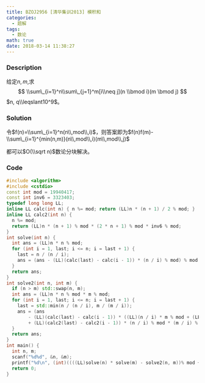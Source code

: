 ```yaml
---
title: BZOJ2956 [清华集训2013] 模积和
categories:
  - 题解
tags:
  - 数论
math: true
date: 2018-03-14 11:38:27
---
```


### Description

给定$n,m$,求
$$
\\sum\_{i=1}^n\\sum\_{j=1}^m[i\\neq j](n \\bmod i)(m \bmod j)
$$
$n, q\\leqslant10^9$。

<!--more-->

### Solution

令$f(n)=\\sum\_{i=1}^n(n\\,mod\\,i)$，则答案即为$f(n)f(m)-\\sum\_{i=1}^{min(n,m)}(n\\,mod\\,i)(m\\,mod\\,j)$

都可以$O(\\sqrt n)$数论分块解决。

### Code

```cpp
#include <algorithm>
#include <cstdio>
const int mod = 19940417;
const int inv6 = 3323403;
typedef long long LL;
inline LL calc(int n) { n %= mod; return (LL)n * (n + 1) / 2 % mod; }
inline LL calc2(int n) {
  n %= mod;
  return (LL)n * (n + 1) % mod * (2 * n + 1) % mod * inv6 % mod;
}
int solve(int n) {
  int ans = (LL)n * n % mod;
  for (int i = 1, last; i <= n; i = last + 1) {
    last = n / (n / i);
    ans = (ans - (LL)(calc(last) - calc(i - 1)) * (n / i) % mod) % mod;
  }
  return ans;
}
int solve2(int n, int m) {
  if (n > m) std::swap(n, m);
  int ans = (LL)n * n % mod * m % mod;
  for (int i = 1, last; i <= n; i = last + 1) {
    last = std::min(n / (n / i), m / (m / i));
    ans = (ans
        - (LL)(calc(last) - calc(i - 1)) * ((LL)(n / i) * m % mod + (LL)(m / i) * n % mod) % mod
        + (LL)(calc2(last) - calc2(i - 1)) * (n / i) % mod * (m / i) % mod) % mod;
  }
  return ans;
}
int main() {
  int n, m;
  scanf("%d%d", &n, &m);
  printf("%d\n", (int)((((LL)solve(n) * solve(m) - solve2(n, m))% mod + mod) % mod));
  return 0;
}
```

